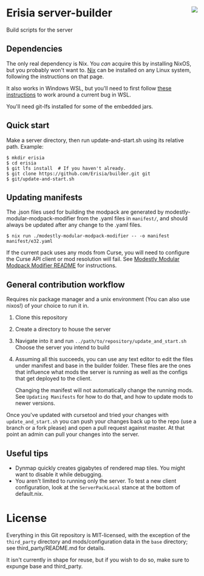 # Erisia server-builder <a href="https://travis-ci.org/Erisia/builder"><img align="right" src="https://travis-ci.org/Erisia/builder.svg?branch=master"></a>
Build scripts for the server

## Dependencies

The only real dependency is Nix. You *can* acquire this by installing NixOS, but you probably won't want to. <a href="https://nixos.org/nix/">Nix</a> can be installed on any Linux system, following the instructions on that page.

It also works in Windows WSL, but you'll need to first follow <a href="https://github.com/NixOS/nix/issues/1203#issuecomment-275089112">these instructions</a> to work around a current bug in WSL.

You'll need git-lfs installed for some of the embedded jars.

## Quick start

Make a server directory, then run update-and-start.sh using its relative path. Example:
```
$ mkdir erisia
$ cd erisia
$ git lfs install  # If you haven't already.
$ git clone https://github.com/Erisia/builder.git git
$ git/update-and-start.sh
```

## Updating manifests

The .json files used for building the modpack are generated by modestly-modular-modpack-modifier
from the .yaml files in `manifest/`, and should always be updated after
any change to the .yaml files.
```
$ nix run ./modestly-modular-modpack-modifier -- -o manifest manifest/e32.yaml
```

If the current pack uses any mods from Curse, you will need to configure the Curse API client or mod resolution will fail.
See [Modestly Modular Modpack Modifier README](./modestly-modular-modpack-modifier/readme.adoc#config-file-sidebar) for instructions.

## General contribution workflow

Requires nix package manager and a unix environment (You can also use nixos!) of your choice to run it in.

1. Clone this repository
1. Create a directory to house the server
1. Navigate into it and run `../path/to/repository/update_and_start.sh` Choose the server you intend to build
1. Assuming all this succeeds, you can use any text editor to edit the files under manifest and base in the builder folder.  These files are the ones that influence what mods the server is running as well as the configs that get deployed to the client.

   Changing the manifest will not automatically change the running mods. See `Updating Manifests` for how to do that, and how to update mods to newer versions.

Once you've updated with cursetool and tried your changes with `update_and_start.sh` you can push your changes back up to the repo (use a branch or a fork please) and open a pull request against master.  At that point an admin can pull your changes into the server.

## Useful tips

* Dynmap quickly creates gigabytes of rendered map tiles. You might want to disable it while debugging.
* You aren't limited to running only the server. To test a new client configuration, look at the `ServerPackLocal` stance at the bottom of default.nix.

# License

Everything in this Git repository is MIT-licensed, with the exception
of the `third_party` directory and mods/configuration data in the `base`
directory; see third_party/README.md for details.

It isn't currently in shape for reuse, but if you wish to do so, make
sure to expunge base and third_party.
